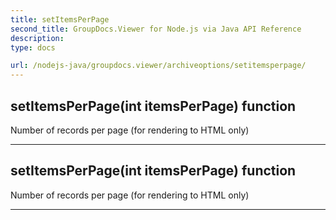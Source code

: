 ```yaml
---
title: setItemsPerPage
second_title: GroupDocs.Viewer for Node.js via Java API Reference
description: 
type: docs

url: /nodejs-java/groupdocs.viewer/archiveoptions/setitemsperpage/
---
```


## setItemsPerPage(int itemsPerPage)  function
Number of records per page (for rendering to HTML only)


---


## setItemsPerPage(int itemsPerPage)  function
Number of records per page (for rendering to HTML only)


---


